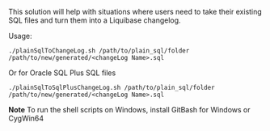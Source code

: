 This solution will help with situations where users need to take their existing SQL files and turn them into a Liquibase changelog.

Usage:
```script
./plainSqlToChangeLog.sh /path/to/plain_sql/folder /path/to/new/generated/<changeLog Name>.sql
```
Or for Oracle SQL Plus SQL files
```script
./plainSqlToSqlPlusChangeLog.sh /path/to/plain_sql/folder /path/to/new/generated/<changeLog Name>.sql
```
**Note**
To run the shell scripts on Windows, install GitBash for Windows or CygWin64
